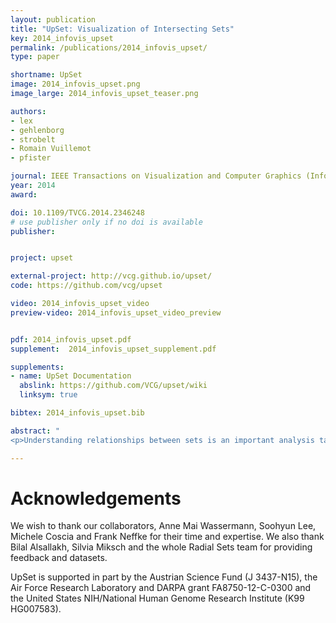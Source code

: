 ```yaml
---
layout: publication
title: "UpSet: Visualization of Intersecting Sets"
key: 2014_infovis_upset
permalink: /publications/2014_infovis_upset/
type: paper

shortname: UpSet
image: 2014_infovis_upset.png
image_large: 2014_infovis_upset_teaser.png

authors:
- lex
- gehlenborg
- strobelt
- Romain Vuillemot
- pfister

journal: IEEE Transactions on Visualization and Computer Graphics (InfoVis '14), vol. 20, no. 12, pp. 1983–1992
year: 2014
award:

doi: 10.1109/TVCG.2014.2346248
# use publisher only if no doi is available
publisher: 


project: upset

external-project: http://vcg.github.io/upset/
code: https://github.com/vcg/upset

video: 2014_infovis_upset_video
preview-video: 2014_infovis_upset_video_preview


pdf: 2014_infovis_upset.pdf
supplement:  2014_infovis_upset_supplement.pdf

supplements:
- name: UpSet Documentation
  abslink: https://github.com/VCG/upset/wiki
  linksym: true

bibtex: 2014_infovis_upset.bib

abstract: "
<p>Understanding relationships between sets is an important analysis task that has received widespread attention in the visualization community. The major challenge in this context is the combinatorial explosion of the number of set intersections if the number of sets exceeds a trivial threshold. In this paper we introduce UpSet, a novel visualization technique for the quantitative analysis of sets, their intersections, and aggregates of intersections. UpSet is focused on creating task-driven aggregates, communicating the size and properties of aggregates and intersections, and a duality between the visualization of the elements in a dataset and their set membership. UpSet visualizes set intersections in a matrix layout and introduces aggregates based on groupings and queries. The matrix layout enables the effective representation of associated data, such as the number of elements in the aggregates and intersections, as well as additional summary statistics derived from subset or element attributes. Sorting according to various measures enables a task-driven analysis of relevant intersections and aggregates. The elements represented in the sets and their associated attributes are visualized in a separate view. Queries based on containment in specific intersections, aggregates or driven by attribute filters are propagated between both views. We also introduce several advanced visual encodings and interaction methods to overcome the problems of varying scales and to address scalability. UpSet is web-based and open source. We demonstrate its general utility in multiple use cases from various domains.</p>"

---
```




# Acknowledgements

We wish to thank our collaborators, Anne Mai Wassermann, Soohyun Lee, Michele Coscia and Frank Neffke for their time and expertise. We also thank Bilal Alsallakh, Silvia Miksch and the whole Radial Sets team for providing feedback and datasets.

UpSet is supported in part by the Austrian Science Fund (J 3437-N15), the Air Force Research Laboratory and DARPA grant FA8750-12-C-0300 and the United States NIH/National Human Genome Research Institute (K99 HG007583).